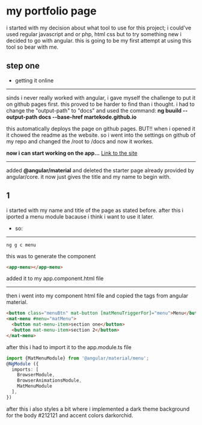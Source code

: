 # my portfolio page
i started with my decision about what tool to use for this project; i could've used regular javascript and or php, html css but to try something new i decided to go with angular. this is going to be my first attempt at using this tool so bear with me.

## step one
* getting it online
__________________________________________________________________________
sinds i never really worked with angular, i gave myself the challenge to put it on github pages first. this proved to be harder to find than i thought. i had to change the "output-path" to "docs" and used the command: **ng buuild --output-path docs --base-href martekode.github.io**

this automatically deploys the page on github pages. BUT!! when i opened it it chowed the readme as the website. so i went into the settings on github of my repo and changed the /root to /docs and now it workes.

**now i can start working on the app...**
[Link to the site]( https://martekode.github.io/)

____________________________
added **@angular/material** and deleted the starter page already provided by angular/core. it now just gives the title and my name to begin with.

## 1
i started with my name and title of the page as stated before. after this i iported a menu module bacause i think i want to use it later.
* so:
____________________________
```
ng g c menu
```
this was to generate the component
```html
<app-menu></app-menu>
```
added it to my app.component.html file 
_______________
then i went into my component html file and copied the tags from angular material.
```html
<button class="menuBtn" mat-button [matMenuTriggerFor]="menu">Menu</button>
<mat-menu #menu="matMenu">
  <button mat-menu-item>section one</button>
  <button mat-menu-item>section 2</button>
</mat-menu>	
```
after this i had to import it to the app.module.ts file
```ts
import {MatMenuModule} from '@angular/material/menu';
@NgModule ({
  imports: [
    BrowserModule,
    BrowserAnimationsModule,
    MatMenuModule
  ],
})
```
after this i also styles a bit where i implemented a dark theme background for the body #212121  and accent colors darkorchid.
